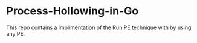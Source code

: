 # Process-Hollowing-in-Go
This repo contains a implimentation of the Run PE technique with by using any PE.
